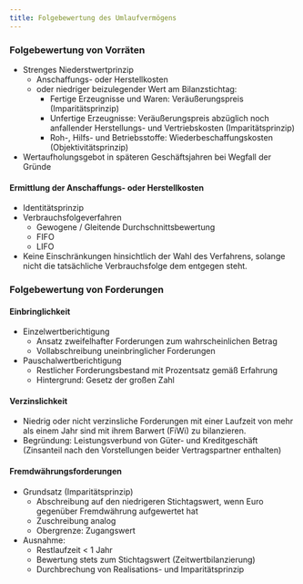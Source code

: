 ```yaml
---
title: Folgebewertung des Umlaufvermögens
---
```

### Folgebewertung von Vorräten
- Strenges Niederstwertprinzip
  - Anschaffungs- oder Herstellkosten
  - oder niedriger beizulegender Wert am Bilanzstichtag:
    - Fertige Erzeugnisse und Waren: Veräußerungspreis (Imparitätsprinzip)
    - Unfertige Erzeugnisse: Veräußerungspreis abzüglich noch anfallender Herstellungs- und Vertriebskosten (Imparitätsprinzip)
    - Roh-, Hilfs- und Betriebsstoffe: Wiederbeschaffungskosten (Objektivitätsprinzip)
- Wertaufholungsgebot in späteren Geschäftsjahren bei Wegfall der Gründe

#### Ermittlung der Anschaffungs- oder Herstellkosten
- Identitätsprinzip
- Verbrauchsfolgeverfahren
  - Gewogene / Gleitende Durchschnittsbewertung
  - FIFO
  - LIFO
- Keine Einschränkungen hinsichtlich der Wahl des Verfahrens, solange nicht die tatsächliche Verbrauchsfolge dem entgegen steht.

### Folgebewertung von Forderungen
#### Einbringlichkeit
- Einzelwertberichtigung
  - Ansatz zweifelhafter Forderungen zum wahrscheinlichen Betrag
  - Vollabschreibung uneinbringlicher Forderungen
- Pauschalwertberichtigung
  - Restlicher Forderungsbestand mit Prozentsatz gemäß Erfahrung
  - Hintergrund: Gesetz der großen Zahl
 
#### Verzinslichkeit
- Niedrig oder nicht verzinsliche Forderungen mit einer Laufzeit von mehr als einem Jahr sind mit ihrem Barwert (FiWi) zu bilanzieren.
- Begründung: Leistungsverbund von Güter- und Kreditgeschäft (Zinsanteil nach den Vorstellungen beider Vertragspartner enthalten)
 
#### Fremdwährungsforderungen
- Grundsatz (Imparitätsprinzip)
  - Abschreibung auf den niedrigeren Stichtagswert, wenn Euro gegenüber Fremdwährung aufgewertet hat
  - Zuschreibung analog
  - Obergrenze: Zugangswert
- Ausnahme:
  - Restlaufzeit < 1 Jahr
  - Bewertung stets zum Stichtagswert (Zeitwertbilanzierung)
  - Durchbrechung von Realisations- und Imparitätsprinzip
